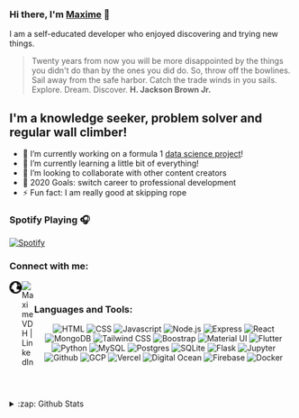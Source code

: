 ### Hi there, I'm [Maxime][website] 👋
I am a self-educated developer who enjoyed discovering and trying new things.

> Twenty years from now you will be more disappointed by the things you didn't do than by the ones you did do. So, throw off the bowlines. Sail away from the safe harbor. Catch the trade winds in you sails. Explore. Dream. Discover. **H. Jackson Brown Jr.**

## I'm a knowledge seeker, problem solver and regular wall climber!

- 🔭 I’m currently working on a formula 1 [data science project][formulaOne]!
- 🌱 I’m currently learning a little bit of everything!
- 👯 I’m looking to collaborate with other content creators
- 🥅 2020 Goals: switch career to professional development
- ⚡ Fun fact: I am really good at skipping rope

### Spotify Playing 🎧
[![Spotify](https://spotify-streamer.vercel.app/api/spotify)](https://open.spotify.com/user/mvdhaeze)

### Connect with me:

[<img align="left" alt="MaximeVDH.com" width="22px" src="https://raw.githubusercontent.com/iconic/open-iconic/master/svg/globe.svg" />][website]
[<img align="left" alt="MaximeVDH | LinkedIn" width="22px" src="https://cdn.jsdelivr.net/npm/simple-icons@v3/icons/linkedin.svg" />][linkedin]

<br />

### Languages and Tools:

<!-- Web Dev Stack -->
<p align="center">
<img height="24" alt="HTML" src="https://img.shields.io/badge/html5%20-%23E34F26.svg?&style=for-the-badge&logo=html5&logoColor=white"/>
<img height="24" alt="CSS" src="https://img.shields.io/badge/css3%20-%231572B6.svg?&style=for-the-badge&logo=css3&logoColor=white"/>
<img height="24" alt="Javascript" src="https://img.shields.io/badge/javascript%20-%23323330.svg?&style=for-the-badge&logo=javascript&logoColor=%23F7DF1E"/>
<img height="24" alt="Node.js" src="https://img.shields.io/badge/node.js%20-%2343853D.svg?&style=for-the-badge&logo=node.js&logoColor=white"/>
<img height="24" alt="Express" src="https://img.shields.io/badge/express.js%20-%23404d59.svg?&style=for-the-badge"/>
<img height="24" alt="React" src="https://img.shields.io/badge/react%20-%2320232a.svg?&style=for-the-badge&logo=react&logoColor=%2361DAFB"/>
<img height="24" alt="MongoDB" src ="https://img.shields.io/badge/MongoDB-%234ea94b.svg?&style=for-the-badge&logo=mongodb&logoColor=white"/>

<!-- Design Stack -->
<img height="24" alt="Tailwind CSS" src="https://img.shields.io/badge/tailwindcss%20-%2338B2AC.svg?&style=for-the-badge&logo=tailwind-css&logoColor=white"/>
<img height="24" alt="Boostrap" src="https://img.shields.io/badge/bootstrap%20-%23563D7C.svg?&style=for-the-badge&logo=bootstrap&logoColor=white"/>
<img height="24" alt="Material UI" src="https://img.shields.io/badge/material%20ui%20-%230081CB.svg?&style=for-the-badge&logo=material-ui&logoColor=white"/>

<!-- Mobile Stack -->
<img height="24" alt="Flutter" src="https://img.shields.io/badge/Flutter%20-%2302569B.svg?&style=for-the-badge&logo=Flutter&logoColor=white" />

<!-- Data Stack -->
<img height="24" alt="Python" src="https://img.shields.io/badge/python%20-%2314354C.svg?&style=for-the-badge&logo=python&logoColor=white"/>
<img height="24" alt="MySQL" src="https://img.shields.io/badge/mysql-%2300f.svg?&style=for-the-badge&logo=mysql&logoColor=white"/>
<img height="24" alt="Postgres" src ="https://img.shields.io/badge/postgres-%23316192.svg?&style=for-the-badge&logo=postgresql&logoColor=white"/>
<img height="24" alt="SQLite" src ="https://img.shields.io/badge/sqlite-%2307405e.svg?&style=for-the-badge&logo=sqlite&logoColor=white"/>
<img height="24" alt="Flask" src="https://img.shields.io/badge/flask%20-%23000.svg?&style=for-the-badge&logo=flask&logoColor=white"/>
<img height="24" alt="Jupyter" src="https://img.shields.io/badge/Jupyter%20-%23F37626.svg?&style=for-the-badge&logo=Jupyter&logoColor=white" />

<!-- Hosting -->
<img height="24" alt="Github" src="https://img.shields.io/badge/github%20-%23121011.svg?&style=for-the-badge&logo=github&logoColor=white"/>
<img height="24" alt="GCP" src="https://img.shields.io/badge/Google%20Cloud%20-%234285F4.svg?&style=for-the-badge&logo=google-cloud&logoColor=white"/>
<img height="24" alt="Vercel" src="https://img.shields.io/badge/vercel%20-%23000000.svg?&style=for-the-badge&logo=vercel&logoColor=white"/>
<img height="24" alt="Digital Ocean" src="https://img.shields.io/badge/DigitalOcean-%230167ff.svg?&style=for-the-badge&logo=digitalOcean&logoColor=white"/>
<img height="24" alt="Firebase" src="https://img.shields.io/badge/firebase%20-%23039BE5.svg?&style=for-the-badge&logo=firebase"/>
<img height="24" alt="Docker" src="https://img.shields.io/badge/docker%20-%230db7ed.svg?&style=for-the-badge&logo=docker&logoColor=white"/>
</p>
<br />
<br />

<br />
<details>
  <summary>:zap: Github Stats</summary>

  <img align="left" alt="MaximeVDH's Github Stats" src="https://github-readme-stats-iota-silk.vercel.app/api?username=MVDHaeze&show_icons=true&hide_border=true" />

</details>

[website]: https://maximevdh.com
[linkedin]: https://www.linkedin.com/in/mvdhaeze/
[behance]: https://www.behance.net/MVDHaeze
[formulaOne]: https://formulanalytics.com